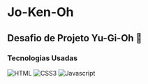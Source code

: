 # Jo-Ken-Oh
## Desafio de Projeto Yu-Gi-Oh 🎴

### Tecnologias Usadas
![HTML](https://img.shields.io/badge/HTML-FF7514?style=for-the-badge&logo=html5&logoColor=white)
![CSS3](https://img.shields.io/badge/CSS3-1572B6?style=for-the-badge&logo=css3&logoColor=white)
![Javascript](https://img.shields.io/badge/JS-dfd200?style=for-the-badge&logo=javascript&logoColor=black)
